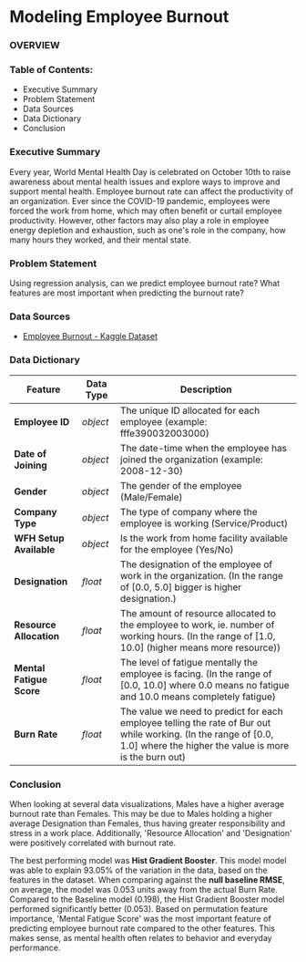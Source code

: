 # Modeling Employee Burnout

### OVERVIEW

### Table of Contents:
- Executive Summary
- Problem Statement
- Data Sources
- Data Dictionary
- Conclusion

### Executive Summary
Every year, World Mental Health Day is celebrated on October 10th to raise awareness about mental health issues and explore ways to improve and support mental health. Employee burnout rate can affect the productivity of an organization. Ever since the COVID-19 pandemic, employees were forced the work from home, which may often benefit or curtail employee productivity. However, other factors may also play a role in employee energy depletion and exhaustion, such as one's role in the company, how many hours they worked, and their mental state.


### Problem Statement

Using regression analysis, can we predict employee burnout rate? What features are most important when predicting the burnout rate?

### Data Sources
- [Employee Burnout - Kaggle Dataset](https://www.kaggle.com/blurredmachine/are-your-employees-burning-out?select=train.csv)

### Data Dictionary
|Feature|Data Type|Description|
|---|---|---|
|**Employee ID**|*object*|The unique ID allocated for each employee (example: fffe390032003000)| 
|**Date of Joining**|*object*|The date-time when the employee has joined the organization (example: 2008-12-30)|
|**Gender**|*object*|The gender of the employee (Male/Female)|
|**Company Type**|*object*|The type of company where the employee is working (Service/Product)|
|**WFH Setup Available**|*object*|Is the work from home facility available for the employee (Yes/No)|
|**Designation**|*float*|The designation of the employee of work in the organization. (In the range of [0.0, 5.0] bigger is higher designation.)|
|**Resource Allocation**|*float*|The amount of resource allocated to the employee to work, ie. number of working hours. (In the range of [1.0, 10.0] (higher means more resource))|
|**Mental Fatigue Score**|*float*|The level of fatigue mentally the employee is facing. (In the range of [0.0, 10.0] where 0.0 means no fatigue and 10.0 means completely fatigue)|
|**Burn Rate**|*float*|The value we need to predict for each employee telling the rate of Bur out while working. (In the range of [0.0, 1.0] where the higher the value is more is the burn out)|

### Conclusion
When looking at several data visualizations, Males have a higher average burnout rate than Females. This may be due to Males holding a higher average Designation than Females, thus having greater responsibility and stress in a work place. Additionally, 'Resource Allocation' and 'Designation' were positively correlated with burnout rate. 

The best performing model was **Hist Gradient Booster**. This model model was able to explain 93.05% of the variation in the data, based on the features in the dataset. When comparing against the **null baseline RMSE**, on average, the model was 0.053 units away from the actual Burn Rate. Compared to the Baseline model (0.198), the Hist Gradient Booster model performed significantly better (0.053). Based on permutation feature importance, 'Mental Fatigue Score' was the most important feature of predicting employee burnout rate compared to the other features. This makes sense, as mental health often relates to behavior and everyday performance.